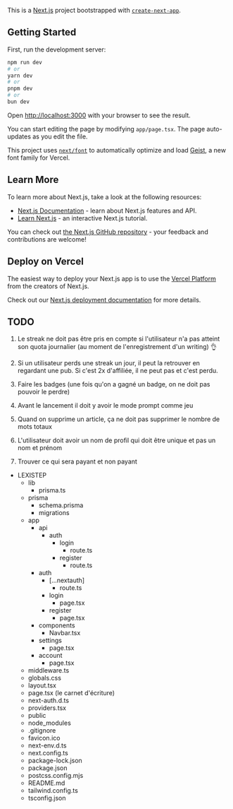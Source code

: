 This is a [Next.js](https://nextjs.org) project bootstrapped with [`create-next-app`](https://nextjs.org/docs/app/api-reference/cli/create-next-app).

## Getting Started

First, run the development server:

```bash
npm run dev
# or
yarn dev
# or
pnpm dev
# or
bun dev
```

Open [http://localhost:3000](http://localhost:3000) with your browser to see the result.

You can start editing the page by modifying `app/page.tsx`. The page auto-updates as you edit the file.

This project uses [`next/font`](https://nextjs.org/docs/app/building-your-application/optimizing/fonts) to automatically optimize and load [Geist](https://vercel.com/font), a new font family for Vercel.

## Learn More

To learn more about Next.js, take a look at the following resources:

- [Next.js Documentation](https://nextjs.org/docs) - learn about Next.js features and API.
- [Learn Next.js](https://nextjs.org/learn) - an interactive Next.js tutorial.

You can check out [the Next.js GitHub repository](https://github.com/vercel/next.js) - your feedback and contributions are welcome!

## Deploy on Vercel

The easiest way to deploy your Next.js app is to use the [Vercel Platform](https://vercel.com/new?utm_medium=default-template&filter=next.js&utm_source=create-next-app&utm_campaign=create-next-app-readme) from the creators of Next.js.

Check out our [Next.js deployment documentation](https://nextjs.org/docs/app/building-your-application/deploying) for more details.

## TODO 


1. Le streak ne doit pas être pris en compte si l'utilisateur n'a pas atteint son quota journalier (au moment de l'enregistrement d'un writing) 👌

2. Si un utilisateur perds une streak un jour, il peut la retrouver en regardant une pub. Si c'est 2x d'affiliée, il ne peut pas et c'est perdu. 
3. Faire les badges (une fois qu'on a gagné un badge, on ne doit pas pouvoir le perdre)
4. Avant le lancement il doit y avoir le mode prompt comme jeu
5. Quand on supprime un article, ça ne doit pas supprimer le nombre de mots totaux
6. L'utilisateur doit avoir un nom de profil qui doit être unique et pas un nom et prénom
7. Trouver ce qui sera payant et non payant

- LEXISTEP
  - lib
    - prisma.ts
  - prisma
    - schema.prisma
    - migrations
  - app
    - api
      - auth
        - login
          - route.ts
        - register
          - route.ts
    - auth
      - [...nextauth]
        - route.ts
      - login
        - page.tsx
      - register
        - page.tsx
    - components
      - Navbar.tsx
    - settings
      - page.tsx
    - account
      - page.tsx
  - middleware.ts
  - globals.css
  - layout.tsx
  - page.tsx (le carnet d'écriture)
  - next-auth.d.ts
  - providers.tsx
  - public
  - node_modules
  - .gitignore
  - favicon.ico
  - next-env.d.ts
  - next.config.ts
  - package-lock.json
  - package.json
  - postcss.config.mjs
  - README.md
  - tailwind.config.ts
  - tsconfig.json
